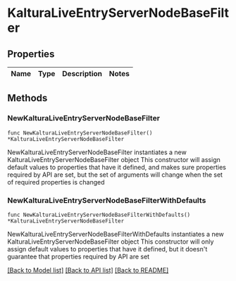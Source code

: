 # KalturaLiveEntryServerNodeBaseFilter

## Properties

Name | Type | Description | Notes
------------ | ------------- | ------------- | -------------

## Methods

### NewKalturaLiveEntryServerNodeBaseFilter

`func NewKalturaLiveEntryServerNodeBaseFilter() *KalturaLiveEntryServerNodeBaseFilter`

NewKalturaLiveEntryServerNodeBaseFilter instantiates a new KalturaLiveEntryServerNodeBaseFilter object
This constructor will assign default values to properties that have it defined,
and makes sure properties required by API are set, but the set of arguments
will change when the set of required properties is changed

### NewKalturaLiveEntryServerNodeBaseFilterWithDefaults

`func NewKalturaLiveEntryServerNodeBaseFilterWithDefaults() *KalturaLiveEntryServerNodeBaseFilter`

NewKalturaLiveEntryServerNodeBaseFilterWithDefaults instantiates a new KalturaLiveEntryServerNodeBaseFilter object
This constructor will only assign default values to properties that have it defined,
but it doesn't guarantee that properties required by API are set


[[Back to Model list]](../README.md#documentation-for-models) [[Back to API list]](../README.md#documentation-for-api-endpoints) [[Back to README]](../README.md)



